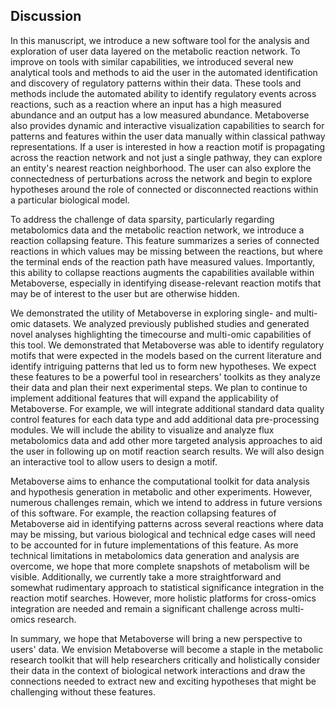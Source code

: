 ## Discussion

In this manuscript, we introduce a new software tool for the analysis and exploration of user data layered on the metabolic reaction network. To improve on tools with similar capabilities, we introduced several new analytical tools and methods to aid the user in the automated identification and discovery of regulatory patterns within their data. These tools and methods include the automated ability to identify regulatory events across reactions, such as a reaction where an input has a high measured abundance and an output has a low measured abundance. Metaboverse also provides dynamic and interactive visualization capabilities to search for patterns and features within the user data manually within classical pathway representations. If a user is interested in how a reaction motif is propagating across the reaction network and not just a single pathway, they can explore an entity's nearest reaction neighborhood. The user can also explore the connectedness of perturbations across the network and begin to explore hypotheses around the role of connected or disconnected reactions within a particular biological model.

To address the challenge of data sparsity, particularly regarding metabolomics data and the metabolic reaction network, we introduce a reaction collapsing feature. This feature summarizes a series of connected reactions in which values may be missing between the reactions, but where the terminal ends of the reaction path have measured values. Importantly, this ability to collapse reactions augments the capabilities available within Metaboverse, especially in identifying disease-relevant reaction motifs that may be of interest to the user but are otherwise hidden.  

We demonstrated the utility of Metaboverse in exploring single- and multi-omic datasets. We analyzed previously published studies and generated novel analyses highlighting the timecourse and multi-omic capabilities of this tool. We demonstrated that Metaboverse was able to identify regulatory motifs that were expected in the models based on the current literature and identify intriguing patterns that led us to form new hypotheses. We expect these features to be a powerful tool in researchers' toolkits as they analyze their data and plan their next experimental steps. We plan to continue to implement additional features that will expand the applicability of Metaboverse. For example, we will integrate additional standard data quality control features for each data type and add additional data pre-processing modules. We will include the ability to visualize and analyze flux metabolomics data and add other more targeted analysis approaches to aid the user in following up on motif reaction search results. We will also design an interactive tool to allow users to design a motif.

Metaboverse aims to enhance the computational toolkit for data analysis and hypothesis generation in metabolic and other experiments. However, numerous challenges remain, which we intend to address in future versions of this software. For example, the reaction collapsing features of Metaboverse aid in identifying patterns across several reactions where data may be missing, but various biological and technical edge cases will need to be accounted for in future implementations of this feature. As more technical limitations in metabolomics data generation and analysis are overcome, we hope that more complete snapshots of metabolism will be visible. Additionally, we currently take a more straightforward and somewhat rudimentary approach to statistical significance integration in the reaction motif searches. However, more holistic platforms for cross-omics integration are needed and remain a significant challenge across multi-omics research.

In summary, we hope that Metaboverse will bring a new perspective to users' data. We envision Metaboverse will become a staple in the metabolic research toolkit that will help researchers critically and holistically consider their data in the context of biological network interactions and draw the connections needed to extract new and exciting hypotheses that might be challenging without these features.
